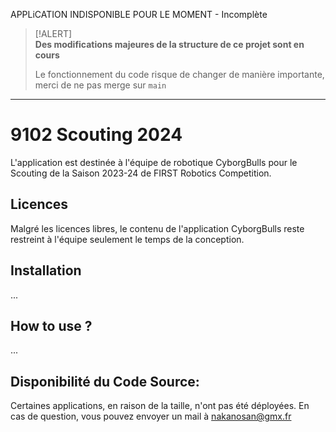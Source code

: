 APPLiCATION INDISPONIBLE POUR LE MOMENT - Incomplète
> [!ALERT]  
> **Des modifications majeures de la structure de ce projet sont en cours**
> 
> Le fonctionnement du code risque de changer de manière importante, merci de ne pas merge sur `main`

----
# 9102 Scouting 2024

L'application est destinée à l'équipe de robotique CyborgBulls pour le Scouting de la Saison 2023-24 de FIRST Robotics Competition.

## Licences

Malgré les licences libres, le contenu de l'application CyborgBulls reste restreint à l'équipe seulement le temps de la conception.

## Installation

...

## How to use ? 

...

## Disponibilité du Code Source: 

Certaines applications, en raison de la taille, n'ont pas été déployées. En cas de question, vous pouvez envoyer un mail à nakanosan@gmx.fr
